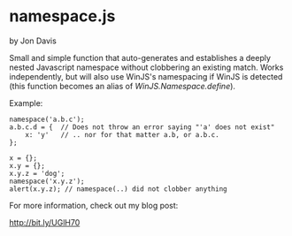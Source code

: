 namespace.js
============

by Jon Davis

Small and simple function that auto-generates and establishes a deeply nested Javascript namespace without clobbering an existing match. Works independently, but will also use WinJS's namespacing if WinJS is detected (this function becomes an alias of *WinJS.Namespace.define*).

Example:

    namespace('a.b.c');
    a.b.c.d = {  // Does not throw an error saying "'a' does not exist"
        x: 'y'   // .. nor for that matter a.b, or a.b.c.
    };
    
    x = {};
    x.y = {};
    x.y.z = 'dog';
    namespace('x.y.z');
    alert(x.y.z); // namespace(..) did not clobber anything

For more information, check out my blog post:

http://bit.ly/UGlH70
